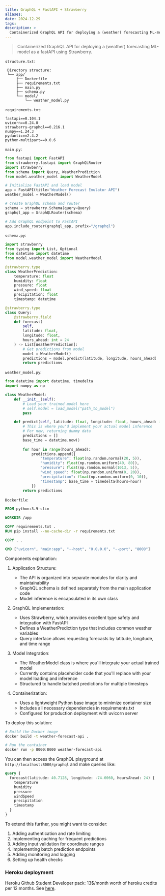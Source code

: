 ```yaml
---
title: GraphQL + FastAPI + Strawberry
aliases: 
date: 2024-12-29
tags: 
description: > 
  Containerized GraphQL API for deploying a (weather) forecasting ML-model as a fastAPI using Strawberry. 
---
```


> Containerized GraphQL API for deploying a (weather) forecasting ML-model as a fastAPI using Strawberry. 

`structure.txt`:
```
 Directory structure:
 └── app/
     ├── Dockerfile
     ├── requirements.txt
     ├── main.py
     ├── schema.py
     └── model/
         └── weather_model.py
```
`requirements.txt`:
```
fastapi==0.104.1
uvicorn==0.24.0
strawberry-graphql==0.216.1
numpy==1.24.3
pydantic==2.4.2
python-multipart==0.0.6
```
`main.py`:
```python
from fastapi import FastAPI
from strawberry.fastapi import GraphQLRouter
import strawberry
from schema import Query, WeatherPrediction
from model.weather_model import WeatherModel

# Initialize FastAPI and load model
app = FastAPI(title="Weather Forecast Emulator API")
weather_model = WeatherModel()

# Create GraphQL schema and router
schema = strawberry.Schema(query=Query)
graphql_app = GraphQLRouter(schema)

# Add GraphQL endpoint to FastAPI
app.include_router(graphql_app, prefix="/graphql")
```
`schema.py`:
```python
import strawberry
from typing import List, Optional
from datetime import datetime
from model.weather_model import WeatherModel

@strawberry.type
class WeatherPrediction:
    temperature: float
    humidity: float
    pressure: float
    wind_speed: float
    precipitation: float
    timestamp: datetime

@strawberry.type
class Query:
    @strawberry.field
    def forecast(
        self, 
        latitude: float, 
        longitude: float, 
        hours_ahead: int = 24
    ) -> List[WeatherPrediction]:
        # Get predictions from model
        model = WeatherModel()
        predictions = model.predict(latitude, longitude, hours_ahead)
        return predictions
```
`weather_model.py`:
```python
from datetime import datetime, timedelta
import numpy as np

class WeatherModel:
    def __init__(self):
        # Load your trained model here
        # self.model = load_model("path_to_model")
        pass

    def predict(self, latitude: float, longitude: float, hours_ahead: int) -> list:
        # This is where you'd implement your actual model inference
        # For now, returning dummy data
        predictions = []
        base_time = datetime.now()
        
        for hour in range(hours_ahead):
            predictions.append({
                "temperature": float(np.random.normal(20, 5)),
                "humidity": float(np.random.uniform(40, 80)),
                "pressure": float(np.random.normal(1013, 5)),
                "wind_speed": float(np.random.uniform(0, 20)),
                "precipitation": float(np.random.uniform(0, 10)),
                "timestamp": base_time + timedelta(hours=hour)
            })
        return predictions
```
`Dockerfile`:
```Dockerfile
FROM python:3.9-slim

WORKDIR /app

COPY requirements.txt .
RUN pip install --no-cache-dir -r requirements.txt

COPY . .

CMD ["uvicorn", "main:app", "--host", "0.0.0.0", "--port", "8000"]

```

Components explanation:

1. Application Structure:
   - The API is organized into separate modules for clarity and maintainability
   - GraphQL schema is defined separately from the main application code
   - Model inference is encapsulated in its own class

2. GraphQL Implementation:
   - Uses Strawberry, which provides excellent type safety and integration with FastAPI
   - Defines a WeatherPrediction type that includes common weather variables
   - Query interface allows requesting forecasts by latitude, longitude, and time range

3. Model Integration:
   - The WeatherModel class is where you'll integrate your actual trained model
   - Currently contains placeholder code that you'll replace with your model loading and inference
   - Structured to handle batched predictions for multiple timesteps

4. Containerization:
   - Uses a lightweight Python base image to minimize container size
   - Includes all necessary dependencies in requirements.txt
   - Configured for production deployment with uvicorn server

To deploy this solution:

```bash
# Build the Docker image
docker build -t weather-forecast-api .

# Run the container
docker run -p 8000:8000 weather-forecast-api
```

You can then access the GraphQL playground at `http://localhost:8000/graphql` and make queries like:

```graphql
query {
  forecast(latitude: 40.7128, longitude: -74.0060, hoursAhead: 24) {
    temperature
    humidity
    pressure
    windSpeed
    precipitation
    timestamp
  }
}
```

To extend this further, you might want to consider:

1. Adding authentication and rate limiting
2. Implementing caching for frequent predictions
3. Adding input validation for coordinate ranges
4. Implementing batch prediction endpoints
5. Adding monitoring and logging
6. Setting up health checks


### Heroku deployment

Heroku Github Student Developer pack: 13$/month worth of heroku credits per 12 months. See [here](https://blog.heroku.com/github-student-developer-program).